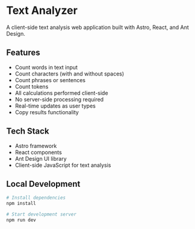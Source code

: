 # Text Analyzer

A client-side text analysis web application built with Astro, React, and Ant Design.

## Features

- Count words in text input
- Count characters (with and without spaces)
- Count phrases or sentences
- Count tokens
- All calculations performed client-side
- No server-side processing required
- Real-time updates as user types
- Copy results functionality

## Tech Stack

- Astro framework
- React components
- Ant Design UI library
- Client-side JavaScript for text analysis

## Local Development

```bash
# Install dependencies
npm install

# Start development server
npm run dev
